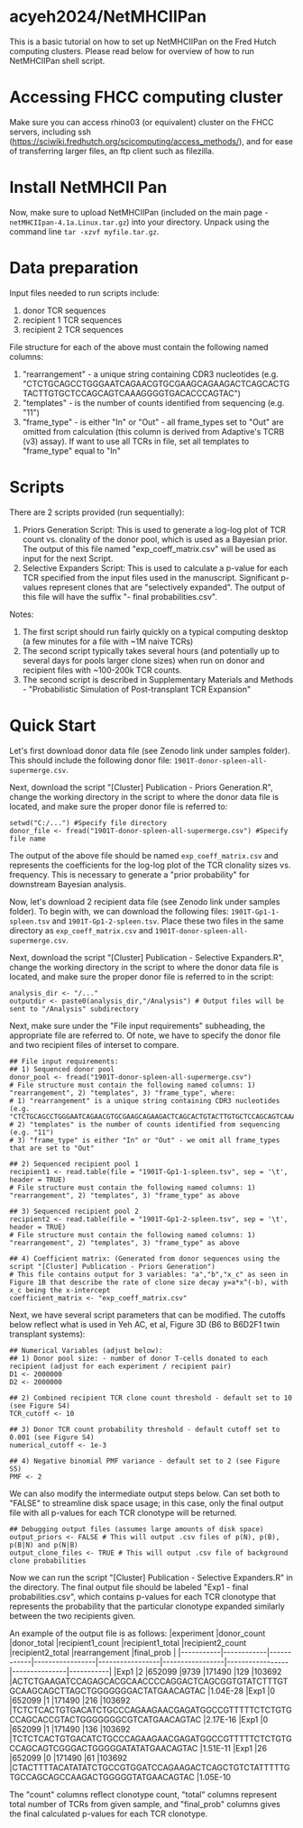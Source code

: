 # acyeh2024/NetMHCIIPan
This is a basic tutorial on how to set up NetMHCIIPan on the Fred Hutch computing clusters.
Please read below for overview of how to run NetMHCIIPan shell script. 

# Accessing FHCC computing cluster
Make sure you can access rhino03 (or equivalent) cluster on the FHCC servers, including ssh (https://sciwiki.fredhutch.org/scicomputing/access_methods/), and for ease of transferring larger files, an ftp client such as filezilla.

# Install NetMHCII Pan
Now, make sure to upload NetMHCIIPan (included on the main page - `netMHCIIpan-4.1a.Linux.tar.gz`) into your directory.  Unpack using the command line `tar -xzvf myfile.tar.gz`.

# Data preparation
Input files needed to run scripts include:
1) donor TCR sequences
2) recipient 1 TCR sequences
3) recipient 2 TCR sequences

File structure for each of the above must contain the following named columns:
1) "rearrangement" - a unique string containing CDR3 nucleotides (e.g. "CTCTGCAGCCTGGGAATCAGAACGTGCGAAGCAGAAGACTCAGCACTGTACTTGTGCTCCAGCAGTCAAAGGGGTGACACCCAGTAC")
2) "templates" - is the number of counts identified from sequencing (e.g. "11")
3) "frame_type" - is either "In" or "Out" - all frame_types set to "Out" are omitted from calculation (this column is derived from Adaptive's TCRB (v3) assay). If want to use all TCRs in file, set all templates to "frame_type" equal to "In"

# Scripts
There are 2 scripts provided (run sequentially):
1) Priors Generation Script: This is used to generate a log-log plot of TCR count vs. clonality of the donor pool, which is used as a Bayesian prior.  The output of this file named "exp_coeff_matrix.csv" will be used as input for the next Script.
2) Selective Expanders Script: This is used to calculate a p-value for each TCR specified from the input files used in the manuscript. Significant p-values represent clones that are "selectively expanded". The output of this file will have the suffix "- final probabilities.csv".

Notes:
1) The first script should run fairly quickly on a typical computing desktop (a few minutes for a file with ~1M naive TCRs)
2) The second script typically takes several hours (and potentially up to several days for pools larger clone sizes) when run on donor and recipient files with ~100-200k TCR counts.
3) The second script is  described in Supplementary Materials and Methods - "Probabilistic Simulation of Post-transplant TCR Expansion"

# Quick Start
Let's first download donor data file (see Zenodo link under samples folder). This should include the following donor file: `1901T-donor-spleen-all-supermerge.csv`.

Next, download the script "[Cluster] Publication - Priors Generation.R", change the working directory in the script to where the donor data file is located, and make sure the proper donor file is referred to:
```
setwd("C:/...") #Specify file directory
donor_file <- fread("1901T-donor-spleen-all-supermerge.csv") #Specify file name
```
The output of the above file should be named `exp_coeff_matrix.csv` and represents the coefficients for the log-log plot of the TCR clonality sizes vs. frequency. This is necessary to generate a "prior probability" for downstream Bayesian analysis.

Now, let's download 2 recipient data file (see Zenodo link under samples folder). To begin with, we can download the following files: `1901T-Gp1-1-spleen.tsv` and `1901T-Gp1-2-spleen.tsv`.  Place these two files in the same directory as `exp_coeff_matrix.csv` and `1901T-donor-spleen-all-supermerge.csv`.

Next, download the script "[Cluster] Publication - Selective Expanders.R", change the working directory in the script to where the donor data file is located, and make sure the proper donor file is referred to in the script:
```
analysis_dir <- "/..."
outputdir <- paste0(analysis_dir,"/Analysis") # Output files will be sent to "/Analysis" subdirectory
```

Next, make sure under the "File input requirements" subheading, the appropriate file are referred to.  Of note, we have to specify the donor file and two recipient files of interset to compare.
```
## File input requirements: 
## 1) Sequenced donor pool
donor_pool <- fread("1901T-donor-spleen-all-supermerge.csv")  
# File structure must contain the following named columns: 1) "rearrangement", 2) "templates", 3) "frame_type", where:
# 1) "rearrangement" is a unique string containing CDR3 nucleotides (e.g. "CTCTGCAGCCTGGGAATCAGAACGTGCGAAGCAGAAGACTCAGCACTGTACTTGTGCTCCAGCAGTCAAAGGGGTGACACCCAGTAC")
# 2) "templates" is the number of counts identified from sequencing (e.g. "11")
# 3) "frame_type" is either "In" or "Out" - we omit all frame_types that are set to "Out"

## 2) Sequenced recipient pool 1
recipient1 <- read.table(file = "1901T-Gp1-1-spleen.tsv", sep = '\t', header = TRUE)  
# File structure must contain the following named columns: 1) "rearrangement", 2) "templates", 3) "frame_type" as above

## 3) Sequenced recipient pool 2
recipient2 <- read.table(file = "1901T-Gp1-2-spleen.tsv", sep = '\t', header = TRUE)  
# File structure must contain the following named columns: 1) "rearrangement", 2) "templates", 3) "frame_type" as above

## 4) Coefficient matrix: (Generated from donor sequences using the script "[Cluster] Publication - Priors Generation")
# This file contains output for 3 variables: "a","b","x_c" as seen in Figure 1B that describe the rate of clone size decay y=a*x^(-b), with x_c being the x-intercept
coefficient_matrix <- "exp_coeff_matrix.csv"
```

Next, we have several script parameters that can be modified.  The cutoffs below reflect what is used in Yeh AC, et al, Figure 3D (B6 to B6D2F1 twin transplant systems):
```
## Numerical Variables (adjust below):
## 1) Donor pool size: - number of donor T-cells donated to each recipient (adjust for each experiment / recipient pair)
D1 <- 2000000
D2 <- 2000000

## 2) Combined recipient TCR clone count threshold - default set to 10 (see Figure S4)
TCR_cutoff <- 10

## 3) Donor TCR count probability threshold - default cutoff set to 0.001 (see Figure S4)
numerical_cutoff <- 1e-3

## 4) Negative binomial PMF variance - default set to 2 (see Figure S5)
PMF <- 2
```

We can also modify the intermediate output steps below.  Can set both to "FALSE" to streamline disk space usage; in this case, only the final output file with all p-values for each TCR clonotype will be returned.
```
## Debugging output files (assumes large amounts of disk space)
output_priors <- FALSE # This will output .csv files of p(N), p(B), p(B|N) and p(N|B)
output_clone_files <- TRUE # This will output .csv file of background clone probabilities
```

Now we can run the script "[Cluster] Publication - Selective Expanders.R" in the directory.
The final output file should be labeled "Exp1 - final probabilities.csv", which contains p-values for each TCR clonotype that represents the probability that the particular clonotype expanded similarly between the two recipients given.

An example of the output file is as follows:
|experiment |donor_count |donor_total |recipient1_count	|recipient1_total	|recipient2_count	|recipient2_total	|rearrangement	|final_prob |
|-----------|------------|------------|-----------------|-----------------|-----------------|-----------------|---------------|-----------|
|Exp1	|2	|652099	|9739	|171490	|129	|103692	|ACTCTGAAGATCCAGAGCACGCAACCCCAGGACTCAGCGGTGTATCTTTGTGCAAGCAGCTTAGCTGGGGGGGACTATGAACAGTAC	|1.04E-28
|Exp1	|0	|652099	|1	|171490	|216	|103692	|TCTCTCACTGTGACATCTGCCCAGAAGAACGAGATGGCCGTTTTTCTCTGTGCCAGCACCGTACTGGGGGGGCGTCATGAACAGTAC	|2.17E-16
|Exp1	|0	|652099	|1	|171490	|136	|103692	|TCTCTCACTGTGACATCTGCCCAGAAGAACGAGATGGCCGTTTTTCTCTGTGCCAGCAGTCGGGACTGGGGGATATATGAACAGTAC	|1.51E-11
|Exp1	|26	|652099	|0	|171490	|61	|103692	|CTACTTTTACATATATCTGCCGTGGATCCAGAAGACTCAGCTGTCTATTTTTGTGCCAGCAGCCAAGACTGGGGGTATGAACAGTAC	|1.05E-10

The "count" columns reflect clonotype count, "total" columns represent total number of TCRs from given sample, and "final_prob" columns gives the final calculated p-values for each TCR clonotype.
